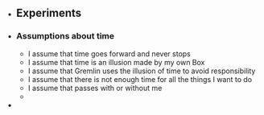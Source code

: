 - ## Experiments
- ### Assumptions about time
	- I assume that time goes forward and never stops
	- I assume that time is an illusion made by my own Box
	- I assume that Gremlin uses the illusion of time to avoid responsibility
	- I assume that there is not enough time for all the things I want to do
	- I assume that passes with or without me
	-
-